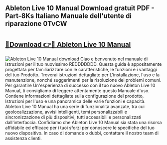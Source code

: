 ## Ableton Live 10 Manual Download gratuit PDF - Part-8Ks Italiano Manuale dell'utente di riparazione 0TvCW

# <h2><a href="http://dfgrheb.blite.top/?on=Ableton+Live+10+Manual">🔗Download 👉🔴 Ableton Live 10 Manual</a></h2>

[![Ableton Live 10 Manual download](https://i.imgur.com/lujVjoI.png)](http://dfgrheb.blite.top/?on=Ableton+Live+10+Manual)
Ciao e benvenuto nel manuale di Istruzioni per il tuo nuovissimo REDDDDDDD. Questa guida è appositamente progettata per familiarizzare con le caratteristiche, le funzioni e i vantaggi del tuo Prodotto. Troverai istruzioni dettagliate per L'installazione, l'uso e la manutenzione, nonché suggerimenti per la risoluzione dei problemi comuni. Per garantire Un'esperienza di successo con il tuo nuovo Ableton Live 10 Manual, ti consigliamo di leggere attentamente questo Manuale d'uso. Contiene informazioni dettagliate sulla configurazione del prodotto, Istruzioni per l'uso e una panoramica delle varie funzioni e capacità. Ableton Live 10 Manual ha una serie di funzionalità avanzate, tra cui geolocalizzazione, avvisi intelligenti, temi personalizzabili e sincronizzazione di più dispositivi, tutti accessibili e personalizzati dall'interfaccia. Confidiamo che Ableton Live 10 Manual sia stata una risorsa affidabile ed efficace per i tuoi sforzi per conoscere le specifiche del tuo nuovo dispositivo. In caso di domande o dubbi, contattare il nostro team di assistenza clienti.
